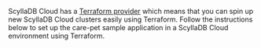 ScyllaDB Cloud has a [Terraform provider](https://github.com/scylladb/terraform-provider-scylladbcloud) which means that you can spin up new
ScyllaDB Cloud clusters easily using Terraform. Follow the instructions below to
set up the care-pet sample application in a ScyllaDB Cloud environment using Terraform.

